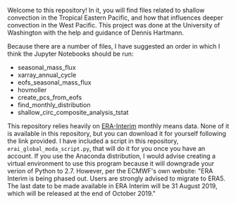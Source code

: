 Welcome to this repository! In it, you will find files related to shallow convection in the Tropical Eastern Pacific, and how that influences deeper convection in the West Pacific. This project was done at the University of Washington with the help and guidance of Dennis Hartmann.

Because there are a number of files, I have suggested an order in which I think the Jupyter Notebooks should be run:
- seasonal_mass_flux
- xarray_annual_cycle
- eofs_seasonal_mass_flux
- hovmoller
- create_pcs_from_eofs
- find_monthly_distribution
- shallow_circ_composite_analysis_tstat


This repository relies heavily on [ERA-Interim](https://apps.ecmwf.int/datasets/data/interim-full-moda/levtype=pl/) monthly means data. None of it is available in this repository, but you can download it for yourself following the link provided. I have included a script in this repository, `erai_global_moda_script.py`, that will do it for you once you have an account. If you use the Anaconda distribution, I would advise creating a virtual environment to use this program because it will downgrade your verion of Python to 2.7. However, per the ECMWF's own website: "ERA Interim is being phased out. Users are strongly advised to migrate to ERA5. The last date to be made available in ERA Interim will be 31 August 2019, which will be released at the end of October 2019."
